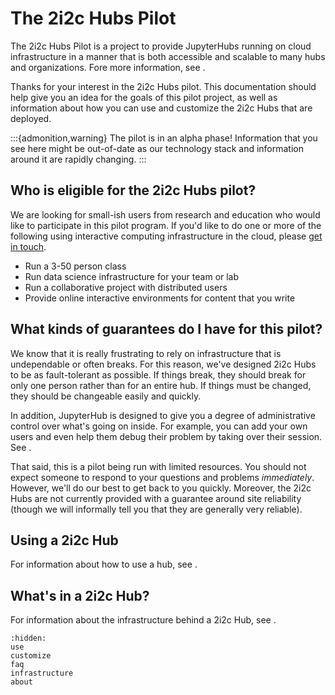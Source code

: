# The 2i2c Hubs Pilot

The 2i2c Hubs Pilot is a project to provide JupyterHubs running on cloud infrastructure in a manner that is both accessible and scalable to many hubs and organizations. Fore more information, see [](about-the-project).

Thanks for your interest in the 2i2c Hubs pilot. This documentation should help give you an idea for the goals of this pilot project, as well as information about how you can use and customize the 2i2c Hubs that are deployed.

:::{admonition,warning} The pilot is in an alpha phase!
Information that you see here might be out-of-date as our technology stack and information around it are rapidly changing.
:::

## Who is eligible for the 2i2c Hubs pilot?

We are looking for small-ish users from research and education who would like to participate in this pilot program. If you'd like to do one or more of the following using interactive computing infrastructure in the cloud, please [get in touch](https://2i2c.org/#contact).

- Run a 3-50 person class
- Run data science infrastructure for your team or lab
- Run a collaborative project with distributed users
- Provide online interactive environments for content that you write

## What kinds of guarantees do I have for this pilot?

We know that it is really frustrating to rely on infrastructure that is undependable or often breaks. For this reason, we've designed 2i2c Hubs to be as fault-tolerant as possible. If things break, they should break for only one person rather than for an entire hub. If things must be changed, they should be changeable easily and quickly.

In addition, JupyterHub is designed to give you a degree of administrative control over what's going on inside. For example, you can add your own users and even help them debug their problem by taking over their session. See [](access-server).

That said, this is a pilot being run with limited resources. You should not expect someone to respond to your questions and problems *immediately*. However, we'll do our best to get back to you quickly. Moreover, the 2i2c Hubs are not currently provided with a guarantee around site reliability (though we will informally tell you that they are generally very reliable).

## Using a 2i2c Hub

For information about how to use a hub, see [](use.md).

## What's in a 2i2c Hub?

For information about the infrastructure behind a 2i2c Hub, see [](infrastructure.md).

```{toctree}
:hidden:
use
customize
faq
infrastructure
about
```
